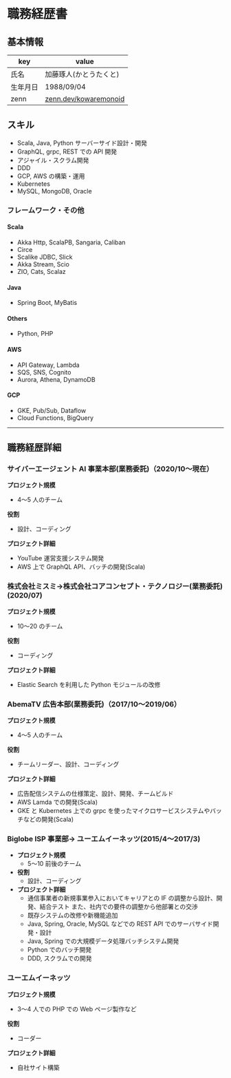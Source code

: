 # 職務経歴書

## 基本情報

| key      | value                                                  |
| -------- | ------------------------------------------------------ |
| 氏名     | 加藤琢人(かとうたくと)                                 |
| 生年月日 | 1988/09/04                                             |
| zenn     | [zenn.dev/kowaremonoid](https://zenn.dev/kowaremonoid) |

## スキル

- Scala, Java, Python サーバーサイド設計・開発
- GraphQL, grpc, REST での API 開発
- アジャイル・スクラム開発
- DDD
- GCP, AWS の構築・運用
- Kubernetes
- MySQL, MongoDB, Oracle

### フレームワーク・その他

#### Scala

- Akka Http, ScalaPB, Sangaria, Caliban
- Circe
- Scalike JDBC, Slick
- Akka Stream, Scio
- ZIO, Cats, Scalaz

#### Java

- Spring Boot, MyBatis

#### Others

- Python, PHP

#### AWS

- API Gateway, Lambda
- SQS, SNS, Cognito
- Aurora, Athena, DynamoDB

#### GCP

- GKE, Pub/Sub, Dataflow
- Cloud Functions, BigQuery

---

## 職務経歴詳細

### サイバーエージェント AI 事業本部(業務委託)（2020/10〜現在）

**プロジェクト規模**

- 4〜5 人のチーム

**役割**

- 設計、コーディング

**プロジェクト詳細**

- YouTube 運営支援システム開発
- AWS 上で GraphQL API、バッチの開発(Scala)

### 株式会社ミスミ->株式会社コアコンセプト・テクノロジー(業務委託) (2020/07)

**プロジェクト規模**

- 10〜20 のチーム

**役割**

- コーディング

**プロジェクト詳細**

- Elastic Search を利用した Python モジュールの改修

### AbemaTV 広告本部(業務委託)（2017/10〜2019/06）

**プロジェクト規模**

- 4〜5 人のチーム

**役割**

- チームリーダー、設計、コーディング

**プロジェクト詳細**

- 広告配信システムの仕様策定、設計、開発、チームビルド
- AWS Lamda での開発(Scala)
- GKE と Kubernetes 上での grpc を使ったマイクロサービスシステムやバッチなどの開発(Scala)

### Biglobe ISP 事業部-> ユーエムイーネッツ(2015/4〜2017/3)

- **プロジェクト規模**
  - 5〜10 前後のチーム
- **役割**
  - 設計、コーディング
- **プロジェクト詳細**
  - 通信事業者の新規事業参入においてキャリアとの IF の調整から設計、開発、結合テスト
    また、社内での要件の調整から他部署との交渉
  - 既存システムの改修や新機能追加
  - Java, Spring, Oracle, MySQL などでの REST API でのサーバサイド開発・設計
  - Java, Spring での大規模データ処理バッチシステム開発
  - Python でのバッチ開発
  - DDD, スクラムでの開発

### ユーエムイーネッツ

**プロジェクト規模**

- 3〜4 人での PHP での Web ページ製作など

**役割**

- コーダー

**プロジェクト詳細**

- 自社サイト構築
